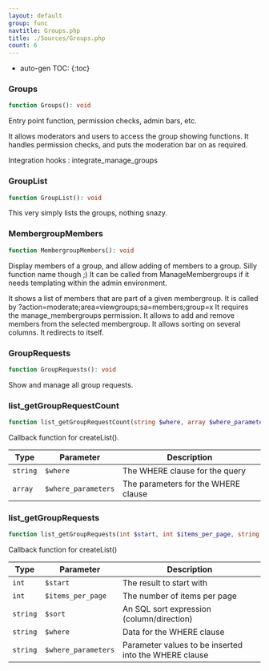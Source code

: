 ```yaml
---
layout: default
group: func
navtitle: Groups.php
title: ./Sources/Groups.php
count: 6
---
```

* auto-gen TOC:
{:toc}
### Groups

```php
function Groups(): void
```
Entry point function, permission checks, admin bars, etc.

It allows moderators and users to access the group showing functions.
It handles permission checks, and puts the moderation bar on as required.

Integration hooks
: integrate_manage_groups

### GroupList

```php
function GroupList(): void
```
This very simply lists the groups, nothing snazy.



### MembergroupMembers

```php
function MembergroupMembers(): void
```
Display members of a group, and allow adding of members to a group. Silly function name though ;)
It can be called from ManageMembergroups if it needs templating within the admin environment.

It shows a list of members that are part of a given membergroup.
It is called by ?action=moderate;area=viewgroups;sa=members;group=x
It requires the manage_membergroups permission.
It allows to add and remove members from the selected membergroup.
It allows sorting on several columns.
It redirects to itself.

### GroupRequests

```php
function GroupRequests(): void
```
Show and manage all group requests.



### list_getGroupRequestCount

```php
function list_getGroupRequestCount(string $where, array $where_parameters): int
```
Callback function for createList().



Type|Parameter|Description
---|---|---
`string`|`$where`|The WHERE clause for the query
`array`|`$where_parameters`|The parameters for the WHERE clause

### list_getGroupRequests

```php
function list_getGroupRequests(int $start, int $items_per_page, string $sort, string $where, string $where_parameters): array
```
Callback function for createList()



Type|Parameter|Description
---|---|---
`int`|`$start`|The result to start with
`int`|`$items_per_page`|The number of items per page
`string`|`$sort`|An SQL sort expression (column/direction)
`string`|`$where`|Data for the WHERE clause
`string`|`$where_parameters`|Parameter values to be inserted into the WHERE clause

